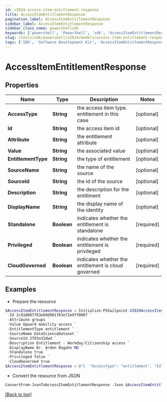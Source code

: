 ```yaml
---
id: v2024-access-item-entitlement-response
title: AccessItemEntitlementResponse
pagination_label: AccessItemEntitlementResponse
sidebar_label: AccessItemEntitlementResponse
sidebar_class_name: powershellsdk
keywords: ['powershell', 'PowerShell', 'sdk', 'AccessItemEntitlementResponse', 'V2024AccessItemEntitlementResponse'] 
slug: /tools/sdk/powershell/v2024/models/access-item-entitlement-response
tags: ['SDK', 'Software Development Kit', 'AccessItemEntitlementResponse', 'V2024AccessItemEntitlementResponse']
---
```



# AccessItemEntitlementResponse

## Properties

Name | Type | Description | Notes
------------ | ------------- | ------------- | -------------
**AccessType** | **String** | the access item type. entitlement in this case | [optional] 
**Id** | **String** | the access item id | [optional] 
**Attribute** | **String** | the entitlement attribute | [optional] 
**Value** | **String** | the associated value | [optional] 
**EntitlementType** | **String** | the type of entitlement | [optional] 
**SourceName** | **String** | the name of the source | [optional] 
**SourceId** | **String** | the id of the source | [optional] 
**Description** | **String** | the description for the entitlment | [optional] 
**DisplayName** | **String** | the display name of the identity | [optional] 
**Standalone** | **Boolean** | indicates whether the entitlement is standalone | [required]
**Privileged** | **Boolean** | indicates whether the entitlement is privileged | [required]
**CloudGoverned** | **Boolean** | indicates whether the entitlement is cloud governed | [required]

## Examples

- Prepare the resource
```powershell
$AccessItemEntitlementResponse = Initialize-PSSailpoint.V2024AccessItemEntitlementResponse  -AccessType entitlement `
 -Id 2c918087763e69d901763e72e97f006f `
 -Attribute groups `
 -Value Upward mobility access `
 -EntitlementType entitlement `
 -SourceName DataScienceDataset `
 -SourceId 2793o32dwd `
 -Description Entitlement - Workday/Citizenship access `
 -DisplayName Dr. Arden Rogahn MD `
 -Standalone true `
 -Privileged false `
 -CloudGoverned true
$AccessItemEntitlementResponse = @"{  "AccessType": "entitlement", "Id": "2c918087763e69d901763e72e97f006f", "Attribute": "groups", "Value": "Upward mobility access", "EntitlementType": "entitlement", "SourceName": "DataScienceDataset", "SourceId": "2793o32dwd", "Description": "Entitlement - Workday/Citizenship access", "DisplayName": "Dr. Arden Rogahn MD", "Standalone": true, "Privileged": false, "CloudGoverned": true }"@
```

- Convert the resource from JSON
```powershell
ConvertFrom-JsonToAccessItemEntitlementResponse -Json $AccessItemEntitlementResponse
```


[[Back to top]](#) 

